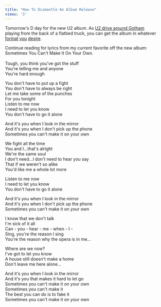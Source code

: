 ```yaml
---
title: "How To Dismantle An Album Release"
views: '3'
---
```

<p>Tomorrow's D day for the new U2 album.  As <a href="http://u2log.com/archive/2004/11/u2_playing_nyc_from_the_back_of_a_truck.php">U2 drive around Gotham</a> playing from the back of a flatbed truck, you can get the album in <a>whatever</a> <a HREF="http://www.amazon.ca/exec/obidos/ASIN/B00068IOWM/farawsoclos0a-20">format</a> <a HREF="http://www.amazon.ca/exec/obidos/ASIN/B0006399FS/farawsoclos0a-20">you</a> <a href="http://www.apple.com/itunes">desire</a>.</p>
<p>Continue reading for lyrics from my current favorite off the new album: Sometimes You Can't Make It On Your Own.<br />
<!--more--><br />
Tough, you think you've got the stuff<br />
You're telling me and anyone<br />
You're hard enough</p>
<p>You don't have to put up a fight<br />
You don't have to always be right<br />
Let me take some of the punches<br />
For you tonight<br />
Listen to me now<br />
I need to let you know<br />
You don't have to go it alone</p>
<p>And it's you when I look in the mirror<br />
And it's you when I don't pick up the phone<br />
Sometimes you can't make it on your own</p>
<p>We fight all the time<br />
You and I...that's alright<br />
We're the same soul<br />
I don't need...I don't need to hear you say<br />
That if we weren't so alike<br />
You'd like me a whole lot more</p>
<p>Listen to me now<br />
I need to let you know<br />
You don't have to go it alone</p>
<p>And it's you when I look in the mirror<br />
And it's you when I don't pick up the phone<br />
Sometimes you can't make it on your own</p>
<p>I know that we don't talk<br />
I'm sick of it all<br />
Can - you - hear - me - when - I -<br />
Sing, you're the reason I sing<br />
You're the reason why the opera is in me...</p>
<p>Where are we now?<br />
I've got to let you know<br />
A house still doesn't make a home<br />
Don't leave me here alone...</p>
<p>And it's you when I look in the mirror<br />
And it's you that makes it hard to let go<br />
Sometimes you can't make it on your own<br />
Sometimes you can't make it<br />
The best you can do is to fake it<br />
Sometimes you can't make it on your own</p>
